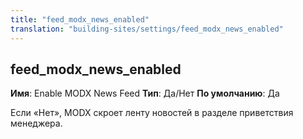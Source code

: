 ```yaml
---
title: "feed_modx_news_enabled"
translation: "building-sites/settings/feed_modx_news_enabled"
---
```


## feed\_modx\_news\_enabled

**Имя**: Enable MODX News Feed
**Тип**: Да/Нет
**По умолчанию**: Да

Если «Нет», MODX скроет ленту новостей в разделе приветствия менеджера.